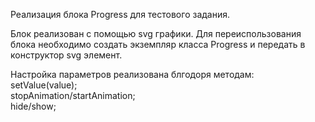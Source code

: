 Реализация блока Progress для тестового задания.

Блок реализован с помощью svg графики. Для переиспользования блока необходимо создать экземпляр класса Progress и передать в конструктор svg элемент. 

Настройка параметров реализована блгодоря методам:<br>
setValue(value);<br>
stopAnimation/startAnimation;<br>
hide/show;
